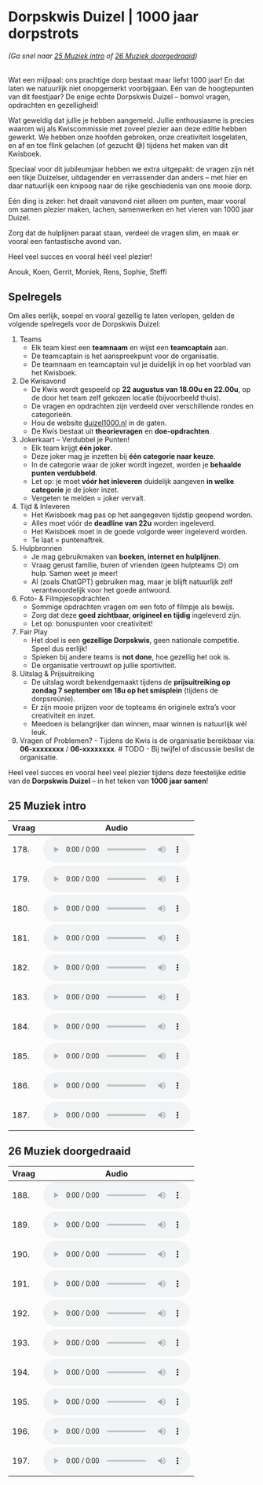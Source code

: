 # Dorpskwis Duizel | 1000 jaar dorpstrots

###### (Ga snel naar [25 Muziek intro](#25-muziek-intro) of [26 Muziek doorgedraaid](#26-muziek-doorgedraaid))

Wat een mijlpaal: ons prachtige dorp bestaat maar liefst 1000 jaar! En dat laten we natuurlijk niet onopgemerkt voorbijgaan. Eén van de hoogtepunten van dit feestjaar? De enige echte Dorpskwis Duizel – bomvol vragen, opdrachten en gezelligheid!

Wat geweldig dat jullie je hebben aangemeld. Jullie enthousiasme is precies waarom wij als Kwiscommissie met zoveel plezier aan deze editie hebben gewerkt. We hebben onze hoofden gebroken, onze creativiteit losgelaten, en af en toe flink gelachen (of gezucht 😅) tijdens het maken van dit Kwisboek.

Speciaal voor dit jubileumjaar hebben we extra uitgepakt: de vragen zijn nét een tikje Duizelser, uitdagender en verrassender dan anders – met hier en daar natuurlijk een knipoog naar de rijke geschiedenis van ons mooie dorp.

Eén ding is zeker: het draait vanavond niet alleen om punten, maar vooral om samen plezier maken, lachen, samenwerken en het vieren van 1000 jaar Duizel.

Zorg dat de hulplijnen paraat staan, verdeel de vragen slim, en maak er vooral een fantastische avond van.

Heel veel succes en vooral héél veel plezier!

Anouk, Koen, Gerrit, Moniek, Rens, Sophie, Steffi

## Spelregels

Om alles eerlijk, soepel en vooral gezellig te laten verlopen, gelden de volgende spelregels voor de Dorpskwis Duizel:

1. Teams
    - Elk team kiest een **teamnaam** en wijst een **teamcaptain** aan.
    - De teamcaptain is het aanspreekpunt voor de organisatie.
    - De teamnaam en teamcaptain vul je duidelijk in op het voorblad van het Kwisboek.
2. De Kwisavond
    - De Kwis wordt gespeeld op **22 augustus van 18.00u en 22.00u**, op de door het team zelf gekozen locatie (bijvoorbeeld thuis).
    - De vragen en opdrachten zijn verdeeld over verschillende rondes en categorieën.
    - Hou de website [duizel1000.nl](https://duizel1000.nl) in de gaten.
    - De Kwis bestaat uit **theorievragen** en **doe-opdrachten**.
3. Jokerkaart – Verdubbel je Punten!
    - Elk team krijgt **één joker**.
    - Deze joker mag je inzetten bij **één categorie naar keuze**.
    - In de categorie waar de joker wordt ingezet, worden je **behaalde punten verdubbeld**.
    - Let op: je moet **vóór het inleveren** duidelijk aangeven **in welke categorie** je de joker inzet.
    - Vergeten te melden = joker vervalt.
4. Tijd & Inleveren
    - Het Kwisboek mag pas op het aangegeven tijdstip geopend worden.
    - Alles moet vóór de **deadline van 22u** worden ingeleverd.
    - Het Kwisboek moet in de goede volgorde weer ingeleverd worden.
    - Te laat = puntenaftrek.
5. Hulpbronnen
    - Je mag gebruikmaken van **boeken, internet en hulplijnen**.
    - Vraag gerust familie, buren of vrienden (geen hulpteams 😉) om hulp. Samen weet je meer!
    - AI (zoals ChatGPT) gebruiken mag, maar je blijft natuurlijk zelf verantwoordelijk voor het goede antwoord.
6. Foto- & Filmpjesopdrachten
    - Sommige opdrachten vragen om een foto of filmpje als bewijs.
    - Zorg dat deze **goed zichtbaar, origineel en tijdig** ingeleverd zijn.
    - Let op: bonuspunten voor creativiteit!
7. Fair Play
    - Het doel is een **gezellige Dorpskwis**, geen nationale competitie. Speel dus eerlijk!
    - Spieken bij andere teams is **not done**, hoe gezellig het ook is.
    - De organisatie vertrouwt op jullie sportiviteit.
8. Uitslag & Prijsuitreiking
    - De uitslag wordt bekendgemaakt tijdens de **prijsuitreiking op zondag 7 september om 18u op het smisplein** (tijdens de dorpsreünie).
    - Er zijn mooie prijzen voor de topteams én originele extra’s voor creativiteit en inzet.
    - Meedoen is belangrijker dan winnen, maar winnen is natuurlijk wél leuk.
  9. Vragen of Problemen?
    - Tijdens de Kwis is de organisatie bereikbaar via: **06-xxxxxxxx** / **06-xxxxxxxx**. # TODO
    - Bij twijfel of discussie beslist de organisatie.

Heel veel succes en vooral heel veel plezier tijdens deze feestelijke editie van de **Dorpskwis Duizel** – in het teken van **1000 jaar samen**!

## 25 Muziek intro

| Vraag | Audio |
| --- | --- |
| 178. | <audio controls controlsList="nodownload" src="https://github.com/duizel1000/duizel1000.github.io/raw/refs/heads/main/muziek-intro/placeholder.mp3">Je browser ondersteund deze audiobestanden niet. Probeer een nieuwere browser of een andere computer</audio> |
| 179. | <audio controls controlsList="nodownload" src="https://github.com/duizel1000/duizel1000.github.io/raw/refs/heads/main/muziek-intro/placeholder.mp3">Je browser ondersteund deze audiobestanden niet. Probeer een nieuwere browser of een andere computer</audio> |
| 180. | <audio controls controlsList="nodownload" src="https://github.com/duizel1000/duizel1000.github.io/raw/refs/heads/main/muziek-intro/placeholder.mp3">Je browser ondersteund deze audiobestanden niet. Probeer een nieuwere browser of een andere computer</audio> |
| 181. | <audio controls controlsList="nodownload" src="https://github.com/duizel1000/duizel1000.github.io/raw/refs/heads/main/muziek-intro/placeholder.mp3">Je browser ondersteund deze audiobestanden niet. Probeer een nieuwere browser of een andere computer</audio> |
| 182. | <audio controls controlsList="nodownload" src="https://github.com/duizel1000/duizel1000.github.io/raw/refs/heads/main/muziek-intro/placeholder.mp3">Je browser ondersteund deze audiobestanden niet. Probeer een nieuwere browser of een andere computer</audio> |
| 183. | <audio controls controlsList="nodownload" src="https://github.com/duizel1000/duizel1000.github.io/raw/refs/heads/main/muziek-intro/placeholder.mp3">Je browser ondersteund deze audiobestanden niet. Probeer een nieuwere browser of een andere computer</audio> |
| 184. | <audio controls controlsList="nodownload" src="https://github.com/duizel1000/duizel1000.github.io/raw/refs/heads/main/muziek-intro/placeholder.mp3">Je browser ondersteund deze audiobestanden niet. Probeer een nieuwere browser of een andere computer</audio> |
| 185. | <audio controls controlsList="nodownload" src="https://github.com/duizel1000/duizel1000.github.io/raw/refs/heads/main/muziek-intro/placeholder.mp3">Je browser ondersteund deze audiobestanden niet. Probeer een nieuwere browser of een andere computer</audio> |
| 186. | <audio controls controlsList="nodownload" src="https://github.com/duizel1000/duizel1000.github.io/raw/refs/heads/main/muziek-intro/placeholder.mp3">Je browser ondersteund deze audiobestanden niet. Probeer een nieuwere browser of een andere computer</audio> |
| 187. | <audio controls controlsList="nodownload" src="https://github.com/duizel1000/duizel1000.github.io/raw/refs/heads/main/muziek-intro/placeholder.mp3">Je browser ondersteund deze audiobestanden niet. Probeer een nieuwere browser of een andere computer</audio> |

## 26 Muziek doorgedraaid

| Vraag | Audio |
| --- | --- |
| 188. | <audio controls controlsList="nodownload" src="https://github.com/duizel1000/duizel1000.github.io/raw/refs/heads/main/muziek-intro/placeholder.mp3">Je browser ondersteund deze audiobestanden niet. Probeer een nieuwere browser of een andere computer</audio> |
| 189. | <audio controls controlsList="nodownload" src="https://github.com/duizel1000/duizel1000.github.io/raw/refs/heads/main/muziek-intro/placeholder.mp3">Je browser ondersteund deze audiobestanden niet. Probeer een nieuwere browser of een andere computer</audio> |
| 190. | <audio controls controlsList="nodownload" src="https://github.com/duizel1000/duizel1000.github.io/raw/refs/heads/main/muziek-intro/placeholder.mp3">Je browser ondersteund deze audiobestanden niet. Probeer een nieuwere browser of een andere computer</audio> |
| 191. | <audio controls controlsList="nodownload" src="https://github.com/duizel1000/duizel1000.github.io/raw/refs/heads/main/muziek-intro/placeholder.mp3">Je browser ondersteund deze audiobestanden niet. Probeer een nieuwere browser of een andere computer</audio> |
| 192. | <audio controls controlsList="nodownload" src="https://github.com/duizel1000/duizel1000.github.io/raw/refs/heads/main/muziek-intro/placeholder.mp3">Je browser ondersteund deze audiobestanden niet. Probeer een nieuwere browser of een andere computer</audio> |
| 193. | <audio controls controlsList="nodownload" src="https://github.com/duizel1000/duizel1000.github.io/raw/refs/heads/main/muziek-intro/placeholder.mp3">Je browser ondersteund deze audiobestanden niet. Probeer een nieuwere browser of een andere computer</audio> |
| 194. | <audio controls controlsList="nodownload" src="https://github.com/duizel1000/duizel1000.github.io/raw/refs/heads/main/muziek-intro/placeholder.mp3">Je browser ondersteund deze audiobestanden niet. Probeer een nieuwere browser of een andere computer</audio> |
| 195. | <audio controls controlsList="nodownload" src="https://github.com/duizel1000/duizel1000.github.io/raw/refs/heads/main/muziek-intro/placeholder.mp3">Je browser ondersteund deze audiobestanden niet. Probeer een nieuwere browser of een andere computer</audio> |
| 196. | <audio controls controlsList="nodownload" src="https://github.com/duizel1000/duizel1000.github.io/raw/refs/heads/main/muziek-intro/placeholder.mp3">Je browser ondersteund deze audiobestanden niet. Probeer een nieuwere browser of een andere computer</audio> |
| 197. | <audio controls controlsList="nodownload" src="https://github.com/duizel1000/duizel1000.github.io/raw/refs/heads/main/muziek-intro/placeholder.mp3">Je browser ondersteund deze audiobestanden niet. Probeer een nieuwere browser of een andere computer</audio> |
